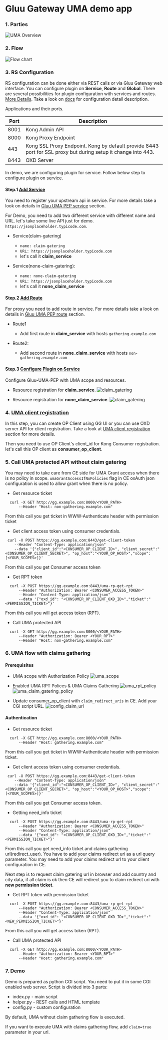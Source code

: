 # Gluu Gateway UMA demo app

### 1. Parties

![UMA Overview](img/15_gg-demo-overview-diagram-uma.png)

### 2. Flow
![Flow chart](img/15_uma_flow.png)

### 3. RS Configuration

RS configuration can be done either via REST calls or via Gluu Gateway web interface. You can configure plugin on **Service**, **Route** and **Global**. There are several possibilities for plugin configuration with services and routes. [More Details](https://docs.konghq.com/0.14.x/admin-api/#precedence). Take a look on [docs](https://gluu.org/docs/gg/plugin/gluu-uma-pep/) for configuration detail description.

Applications and their ports.

| Port | Description |
|------|-------------|
|8001|Kong Admin API|
|8000|Kong Proxy Endpoint|
|443|Kong SSL Proxy Endpoint. Kong by default provide 8443 port for SSL proxy but during setup it change into 443.|
|8443|OXD Server|

In demo, we are configuring plugin for service. Follow below step to configure plugin on service.

#### Step.1 [Add Service](/plugin/gluu-uma-pep/#1-add-service)

You need to register your upstream api in service. For more details take a look on details in [Gluu UMA PEP service](/plugin/gluu-uma-pep/#1-add-service) section.

For Demo, you need to add two different service with different name and URL. let's take some live API just for demo. `https://jsonplaceholder.typicode.com`.

- Service(claim-gatering)
    - `name: claim-gatering`
    - `URL: https://jsonplaceholder.typicode.com`
    - let's call it **claim_service**

- Service(none-claim-gatering):
    - `name: none-claim-gatering`
    - `URL: https://jsonplaceholder.typicode.com`
    - let's call it **none_claim_service**

#### Step.2 [Add Route](/plugin/gluu-uma-pep/#1-add-route)

For proxy you need to add route in service. For more details take a look on details in [Gluu UMA PEP route](/plugin/gluu-uma-pep/#1-add-route) section.

- Route1
    - Add first route in **claim_service** with hosts `gathering.example.com`

- Route2:
    - Add second route in **none_claim_service** with hosts `non-gathering.example.com`

#### Step.3 [Configure Plugin on Service](/plugin/gluu-uma-pep/#2-configure-plugin)

Configure Gluu-UMA-PEP with UMA scope and resources.

- Resource registration for **claim_service**.
![claim_gatering](img/15_claim_gatering_uma_expression.png)

- Resource registration for **none_claim_service**.
![claim_gatering](img/15_non_claim_gatering_uma_expression.png)

### 4. [UMA client registration](/plugin/gluu-uma-pep/#usage)

In this step, you can create OP Client using GG UI or you can use OXD server API for client registration. Take a look at [UMA client registration](/plugin/gluu-uma-pep/#usage) section for more details.

Then you need to use OP Client's client_id for Kong Consumer registration. let's call this OP client as **consumer_op_client**.

### 5. Call UMA protected API without claim gatering

You may need to take care from CE side for UMA Grant access when there is no policy in scope. `umaGrantAccessIfNoPolicies` flag in CE oxAuth json configuration is used to allow grant when there is no policy.

* Get resource ticket

```
  curl -X GET http://gg.example.com:8000/<YOUR_PATH>
      --Header "Host: non-gathering.example.com"
```

From this call you get ticket in WWW-Authenticate header with permission ticket

* Get client access token using consumer credentials.

```
 curl -X POST https://gg.example.com:8443/get-client-token
    --Header "Content-Type: application/json"
    --data '{"client_id":"<CONSUMER_OP_CLIENT_ID>", "client_secret":"<CONSUMER_OP_CLIENT_SECRET>", "op_host":"<YOUR_OP_HOST>","scope":[<YOUR_SCOPES>]}'
```

From this call you get Consumer access token

* Get RPT token

```
  curl -X POST https://gg.example.com:8443/uma-rp-get-rpt
      --Header "Authorization: Bearer <CONSUMER_ACCESS_TOKEN>"
      --Header "Content-Type: application/json"
      --data '{"oxd_id": "<CONSUMER_OP_CLIENT_OXD_ID>","ticket":"<PERMISSION_TICKET>"}'
```
From this call you will get access token (RPT).

* Call UMA protected API

```
  curl -X GET http://gg.example.com:8000/<YOUR_PATH>
      --Header "Authorization: Bearer <YOUR_RPT>"
      --Header "Host: non-gathering.example.com"
```

### 6. UMA flow with claims gathering

#### Prerequisites

* UMA scope with Authorization Policy
![uma_scope](img/15_uma_scope.png)

* Enabled UMA RPT Polices & UMA Claims Gathering
![uma_rpt_policy](img/15_uma_rpt_policy.png)
![uma_claim_gatering_policy](img/15_uma_claim_gatering_policy.png)

* Update consumer_op_client with `claim_redirect_uris` in CE. Add your CGI script URL.
![config_claim_url](img/15_config_claim_url.png)

#### Authentication

* Get resource ticket

```
  curl -X GET http://gg.example.com:8000/<YOUR_PATH>
      --Header "Host: gathering.example.com"
```

From this call you get ticket in WWW-Authenticate header with permission ticket.

* Get client access token using consumer credentials.

```
 curl -X POST https://gg.example.com:8443/get-client-token
    --Header "Content-Type: application/json"
    --data '{"client_id":"<CONSUMER_OP_CLIENT_ID>", "client_secret":"<CONSUMER_OP_CLIENT_SECRET>", "op_host":"<YOUR_OP_HOST>","scope":[<YOUR_SCOPES>]}'
```

From this call you get Consumer access token.

* Getting need_info ticket

```
  curl -X POST https://gg.example.com:8443/uma-rp-get-rpt
      --Header "Authorization: Bearer <CONSUMER_ACCESS_TOKEN>"
      --Header "Content-Type: application/json"
      --data '{"oxd_id": "<CONSUMER_OP_CLIENT_OXD_ID>","ticket":"<PERMISSION_TICKET>"}'
```

From this call you get need_info ticket and claims gathering url(redirect_user). You have to add your claims redirect uri as a url query parameter. You may need to add your claims redirect url to your client configuration in CE.

Next step is to request claim gatering url in browser and add country and city data, if all claim is ok then CE will redirect you to claim redirect uri with **new permission ticket**.

* Get RPT token with permission ticket

```
  curl -X POST https://gg.example.com:8443/uma-rp-get-rpt
      --Header "Authorization: Bearer <CONSUMER_ACCESS_TOKEN>"
      --Header "Content-Type: application/json"
      --data '{"oxd_id": "<CONSUMER_OP_CLIENT_OXD_ID>","ticket":"<NEW_PERMISSION_TICKET>"}'
```

From this call you will get access token (RPT).

* Call UMA protected API

```
  curl -X GET http://gg.example.com:8000/<YOUR_PATH>
      --Header "Authorization: Bearer <YOUR_RPT>"
      --Header "Host: gathering.example.com"
```

### 7. Demo

Demo is prepared as python CGI script. You need to put it in some CGI enabled web server. Script is divided into 3 parts:

* index.py - main script
* helper.py - REST calls and HTML template
* config.py - custom configuration

By default, UMA without claim gathering flow is executed.

If you want to execute UMA with claims gathering flow, add `claim=true` parameter in your url.
